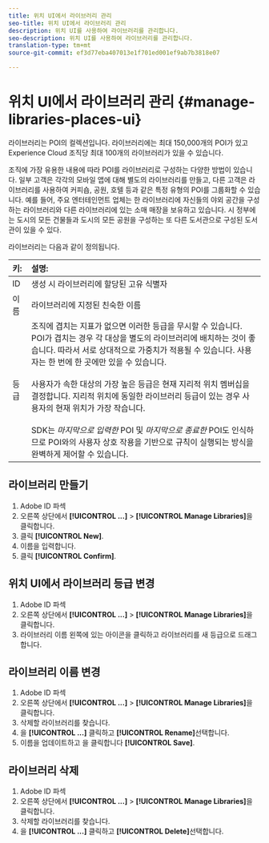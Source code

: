 ```yaml
---
title: 위치 UI에서 라이브러리 관리
seo-title: 위치 UI에서 라이브러리 관리
description: 위치 UI를 사용하여 라이브러리를 관리합니다.
seo-description: 위치 UI를 사용하여 라이브러리를 관리합니다.
translation-type: tm+mt
source-git-commit: ef3d77eba407013e1f701ed001ef9ab7b3818e07

---
```



# 위치 UI에서 라이브러리 관리 {#manage-libraries-places-ui}

라이브러리는 POI의 컬렉션입니다. 라이브러리에는 최대 150,000개의 POI가 있고 Experience Cloud 조직당 최대 100개의 라이브러리가 있을 수 있습니다.

조직에 가장 유용한 내용에 따라 POI를 라이브러리로 구성하는 다양한 방법이 있습니다. 일부 고객은 각각의 모바일 앱에 대해 별도의 라이브러리를 만들고, 다른 고객은 라이브러리를 사용하여 커피숍, 공원, 호텔 등과 같은 특정 유형의 POI를 그룹화할 수 있습니다. 예를 들어, 주요 엔터테인먼트 업체는 한 라이브러리에 자신들의 야외 공간을 구성하는 라이브러리와 다른 라이브러리에 있는 소매 매장을 보유하고 있습니다. 시 정부에는 도시의 모든 건물들과 도시의 모든 공원을 구성하는 또 다른 도서관으로 구성된 도서관이 있을 수 있다.

라이브러리는 다음과 같이 정의됩니다.

| 키: | 설명: |
| :--- | :--- |
| ID | 생성 시 라이브러리에 할당된 고유 식별자 |
| 이름 | 라이브러리에 지정된 친숙한 이름 |
| 등급 | 조직에 겹치는 지표가 없으면 이러한 등급을 무시할 수 있습니다. POI가 겹치는 경우 각 대상을 별도의 라이브러리에 배치하는 것이 좋습니다. 따라서 서로 상대적으로 가중치가 적용될 수 있습니다. 사용자는 한 번에 한 곳에만 있을 수 있습니다. <br><br>사용자가 속한 대상의 가장 높은 등급은 현재 지리적 위치 멤버십을 결정합니다. 지리적 위치에 동일한 라이브러리 등급이 있는 경우 사용자의 현재 위치가 가장 작습니다. <br><br>SDK는 *마지막으로 입력한* POI 및 *마지막으로 종료한* POI도 인식하므로 POI와의 사용자 상호 작용을 기반으로 규칙이 실행되는 방식을 완벽하게 제어할 수 있습니다. |

## 라이브러리 만들기

1. Adobe ID 파섹
2. 오른쪽 상단에서 **[!UICONTROL ...]** &gt; **[!UICONTROL Manage Libraries]**&#x200B;을 클릭합니다.
3. 클릭 **[!UICONTROL New]**.
4. 이름을 입력합니다.
5. 클릭 **[!UICONTROL Confirm]**.

## 위치 UI에서 라이브러리 등급 변경

1. Adobe ID 파섹
2. 오른쪽 상단에서 **[!UICONTROL ...]** &gt; **[!UICONTROL Manage Libraries]**&#x200B;을 클릭합니다.
3. 라이브러리 이름 왼쪽에 있는 아이콘을 클릭하고 라이브러리를 새 등급으로 드래그합니다.

## 라이브러리 이름 변경

1. Adobe ID 파섹
2. 오른쪽 상단에서 **[!UICONTROL ...]** &gt; **[!UICONTROL Manage Libraries]**&#x200B;을 클릭합니다.
3. 삭제할 라이브러리를 찾습니다.
4. 을 **[!UICONTROL ...]** 클릭하고 **[!UICONTROL Rename]**&#x200B;선택합니다.
5. 이름을 업데이트하고 을 클릭합니다 **[!UICONTROL Save]**.

## 라이브러리 삭제

1. Adobe ID 파섹
2. 오른쪽 상단에서 **[!UICONTROL ...]** &gt; **[!UICONTROL Manage Libraries]**&#x200B;을 클릭합니다.
3. 삭제할 라이브러리를 찾습니다.
4. 을 **[!UICONTROL ...]** 클릭하고 **[!UICONTROL Delete]**&#x200B;선택합니다.

